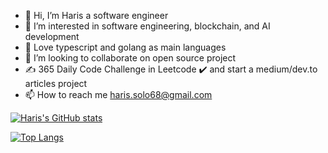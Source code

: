 - 👋 Hi, I’m Haris a software engineer 
- 👀 I’m interested in software engineering, blockchain, and AI development
- 🌱 Love typescript and golang as main languages
- 💞️ I’m looking to collaborate on open source project
- ✍️ 365 Daily Code Challenge in Leetcode ✔️ and start a medium/dev.to articles project
- 📫 How to reach me haris.solo68@gmail.com

[![Haris's GitHub stats](https://github-readme-stats.vercel.app/api?username=Harisalghifary&layout=compact)](https://github.com/anuraghazra/github-readme-stats)


[![Top Langs](https://github-readme-stats.vercel.app/api/top-langs/?username=Harisalghifary&layout=compact)](https://github.com/anuraghazra/github-readme-stats)
<!---
Harisalghifary/Harisalghifary is a ✨ special ✨ repository because its `README.md` (this file) appears on your GitHub profile.
You can click the Preview link to take a look at your changes.
--->
